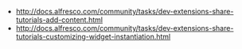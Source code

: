 * http://docs.alfresco.com/community/tasks/dev-extensions-share-tutorials-add-content.html
* http://docs.alfresco.com/community/tasks/dev-extensions-share-tutorials-customizing-widget-instantiation.html

